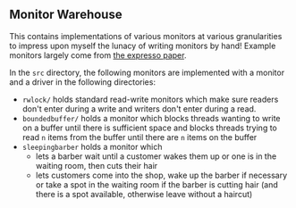 ## Monitor Warehouse 

This contains implementations of various monitors at various granularities
to impress upon myself the lunacy of writing monitors by hand!
Example monitors largely come from [the expresso paper](http://kferles.github.io/docs/publications/PLDI-18.pdf).

In the `src` directory, the following monitors are implemented with a monitor and a driver
in the following directories:

- `rwlock/` holds standard read-write monitors which make sure readers don't enter during a write and writers don't enter during a read.
- `boundedbuffer/` holds a monitor which blocks threads wanting to write on a buffer until there is sufficient space and blocks threads trying to read `n` items from the buffer until there are `n` items on the buffer
- `sleepingbarber` holds a monitor which
    - lets a barber wait until a customer wakes them up or one is in the waiting room, then cuts their hair
    - lets customers come into the shop, wake up the barber if necessary or take a spot in the waiting room if the barber is cutting hair (and there is a spot available, otherwise leave without a haircut)
